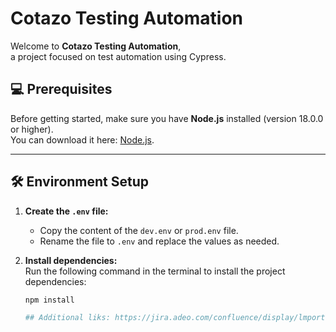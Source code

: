 # Cotazo Testing Automation

Welcome to **Cotazo Testing Automation**,  
a project focused on test automation using Cypress.

## 💻 Prerequisites

Before getting started, make sure you have **Node.js** installed (version 18.0.0 or higher).  
You can download it here: [Node.js](https://nodejs.org/es/download/).

---

## 🛠️ Environment Setup

1. **Create the `.env` file:**  
   - Copy the content of the `dev.env` or `prod.env` file.  
   - Rename the file to `.env` and replace the values as needed.

2. **Install dependencies:**  
   Run the following command in the terminal to install the project dependencies:  
   ```bash
   npm install

   ## Additional liks: https://jira.adeo.com/confluence/display/lmportugalHD/Cotazo+Testing+Automation
